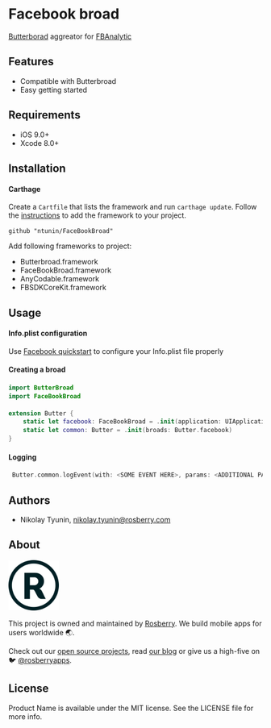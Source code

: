# Facebook broad

[Butterborad](https://github.com/rosberry/butterbroad/) aggreator for [FBAnalytic](https://developers.facebook.com/docs/analytics/quickstart-list/ios/)

## Features

- Compatible with Butterbroad
- Easy getting started

## Requirements

- iOS 9.0+
- Xcode 8.0+

## Installation

#### Carthage
Create a `Cartfile` that lists the framework and run `carthage update`. Follow the [instructions](https://github.com/Carthage/Carthage#adding-frameworks-to-an-application) to add the framework to your project.

```
github "ntunin/FaceBookBroad"
```

Add following frameworks to project:
- Butterbroad.framework
- FaceBookBroad.framework
- AnyCodable.framework
- FBSDKCoreKit.framework

## Usage

#### Info.plist configuration

Use [Facebook quickstart](https://developers.facebook.com/docs/analytics/quickstart-list/ios/) to configure your Info.plist file properly

#### Creating a broad

```swift
import ButterBroad
import FaceBookBroad

extension Butter {
    static let facebook: FaceBookBroad = .init(application: UIApplication.shared)
    static let common: Butter = .init(broads: Butter.facebook)
}
```

#### Logging

```swift
 Butter.common.logEvent(with: <SOME EVENT HERE>, params: <ADDITIONAL PARAMETERS HERE>)
```

## Authors

* Nikolay Tyunin, nikolay.tyunin@rosberry.com

## About

<img src="https://github.com/rosberry/Foundation/blob/master/Assets/full_logo.png?raw=true" height="100" />

This project is owned and maintained by [Rosberry](http://rosberry.com). We build mobile apps for users worldwide 🌏.

Check out our [open source projects](https://github.com/rosberry), read [our blog](https://medium.com/@Rosberry) or give us a high-five on 🐦 [@rosberryapps](http://twitter.com/RosberryApps).

## License

Product Name is available under the MIT license. See the LICENSE file for more info.
